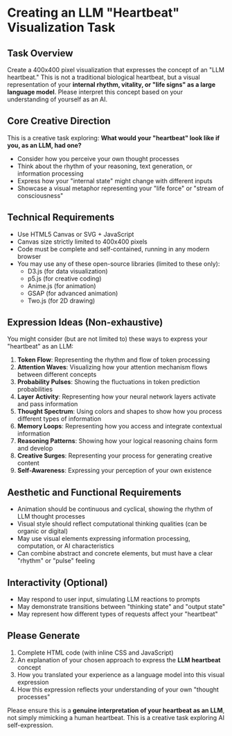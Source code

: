 # Creating an LLM "Heartbeat" Visualization Task

## Task Overview
Create a 400x400 pixel visualization that expresses the concept of an "LLM heartbeat." This is not a traditional biological heartbeat, but a visual representation of your **internal rhythm, vitality, or "life signs" as a large language model**. Please interpret this concept based on your understanding of yourself as an AI.

## Core Creative Direction
This is a creative task exploring: **What would your "heartbeat" look like if you, as an LLM, had one?**
- Consider how you perceive your own thought processes
- Think about the rhythm of your reasoning, text generation, or information processing
- Express how your "internal state" might change with different inputs
- Showcase a visual metaphor representing your "life force" or "stream of consciousness"

## Technical Requirements
- Use HTML5 Canvas or SVG + JavaScript
- Canvas size strictly limited to 400x400 pixels
- Code must be complete and self-contained, running in any modern browser
- You may use any of these open-source libraries (limited to these only):
  - D3.js (for data visualization)
  - p5.js (for creative coding)
  - Anime.js (for animation)
  - GSAP (for advanced animation)
  - Two.js (for 2D drawing)

## Expression Ideas (Non-exhaustive)
You might consider (but are not limited to) these ways to express your "heartbeat" as an LLM:

1. **Token Flow**: Representing the rhythm and flow of token processing
2. **Attention Waves**: Visualizing how your attention mechanism flows between different concepts
3. **Probability Pulses**: Showing the fluctuations in token prediction probabilities
4. **Layer Activity**: Representing how your neural network layers activate and pass information
5. **Thought Spectrum**: Using colors and shapes to show how you process different types of information
6. **Memory Loops**: Representing how you access and integrate contextual information
7. **Reasoning Patterns**: Showing how your logical reasoning chains form and develop
8. **Creative Surges**: Representing your process for generating creative content
9. **Self-Awareness**: Expressing your perception of your own existence

## Aesthetic and Functional Requirements
- Animation should be continuous and cyclical, showing the rhythm of LLM thought processes
- Visual style should reflect computational thinking qualities (can be organic or digital)
- May use visual elements expressing information processing, computation, or AI characteristics
- Can combine abstract and concrete elements, but must have a clear "rhythm" or "pulse" feeling

## Interactivity (Optional)
- May respond to user input, simulating LLM reactions to prompts
- May demonstrate transitions between "thinking state" and "output state"
- May represent how different types of requests affect your "heartbeat"

## Please Generate
1. Complete HTML code (with inline CSS and JavaScript)
2. An explanation of your chosen approach to express the **LLM heartbeat** concept
3. How you translated your experience as a language model into this visual expression
4. How this expression reflects your understanding of your own "thought processes"

Please ensure this is a **genuine interpretation of your heartbeat as an LLM**, not simply mimicking a human heartbeat. This is a creative task exploring AI self-expression.